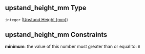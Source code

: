 ## upstand_height_mm Type

`integer` ([Upstand Height \[mm\]](iea43_wra_data_model-properties-measurement-location-items-properties-measurement-point-items-properties-mounting-arrangement-items-properties-upstand-height-mm.md))

## upstand_height_mm Constraints

**minimum**: the value of this number must greater than or equal to: `0`
